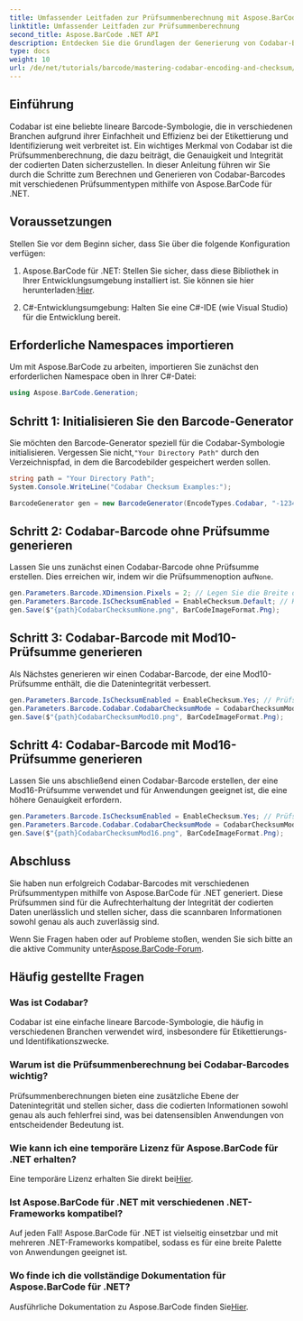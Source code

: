 ```yaml
---
title: Umfassender Leitfaden zur Prüfsummenberechnung mit Aspose.BarCode
linktitle: Umfassender Leitfaden zur Prüfsummenberechnung
second_title: Aspose.BarCode .NET API
description: Entdecken Sie die Grundlagen der Generierung von Codabar-Barcodes mit Aspose.BarCode für .NET. Diese Schritt-für-Schritt-Anleitung beschreibt, wie Sie Barcodes mit und ohne Prüfsummen erstellen und so die Datenintegrität und -genauigkeit verbessern.
type: docs
weight: 10
url: /de/net/tutorials/barcode/mastering-codabar-encoding-and-checksum/guide-to-checksum-calculation/
---
```

## Einführung

Codabar ist eine beliebte lineare Barcode-Symbologie, die in verschiedenen Branchen aufgrund ihrer Einfachheit und Effizienz bei der Etikettierung und Identifizierung weit verbreitet ist. Ein wichtiges Merkmal von Codabar ist die Prüfsummenberechnung, die dazu beiträgt, die Genauigkeit und Integrität der codierten Daten sicherzustellen. In dieser Anleitung führen wir Sie durch die Schritte zum Berechnen und Generieren von Codabar-Barcodes mit verschiedenen Prüfsummentypen mithilfe von Aspose.BarCode für .NET.

## Voraussetzungen

Stellen Sie vor dem Beginn sicher, dass Sie über die folgende Konfiguration verfügen:

1.  Aspose.BarCode für .NET: Stellen Sie sicher, dass diese Bibliothek in Ihrer Entwicklungsumgebung installiert ist. Sie können sie hier herunterladen:[Hier](https://releases.aspose.com/barcode/net/).
   
2. C#-Entwicklungsumgebung: Halten Sie eine C#-IDE (wie Visual Studio) für die Entwicklung bereit.


## Erforderliche Namespaces importieren

Um mit Aspose.BarCode zu arbeiten, importieren Sie zunächst den erforderlichen Namespace oben in Ihrer C#-Datei:

```csharp
using Aspose.BarCode.Generation;
```

## Schritt 1: Initialisieren Sie den Barcode-Generator

 Sie möchten den Barcode-Generator speziell für die Codabar-Symbologie initialisieren. Vergessen Sie nicht,`"Your Directory Path"` durch den Verzeichnispfad, in dem die Barcodebilder gespeichert werden sollen.

```csharp
string path = "Your Directory Path";
System.Console.WriteLine("Codabar Checksum Examples:");

BarcodeGenerator gen = new BarcodeGenerator(EncodeTypes.Codabar, "-12345-");
```

## Schritt 2: Codabar-Barcode ohne Prüfsumme generieren

 Lassen Sie uns zunächst einen Codabar-Barcode ohne Prüfsumme erstellen. Dies erreichen wir, indem wir die Prüfsummenoption auf`None`.

```csharp
gen.Parameters.Barcode.XDimension.Pixels = 2; // Legen Sie die Breite der Balken fest
gen.Parameters.Barcode.IsChecksumEnabled = EnableChecksum.Default; // Keine Prüfsumme
gen.Save($"{path}CodabarChecksumNone.png", BarCodeImageFormat.Png);
```

## Schritt 3: Codabar-Barcode mit Mod10-Prüfsumme generieren

Als Nächstes generieren wir einen Codabar-Barcode, der eine Mod10-Prüfsumme enthält, die die Datenintegrität verbessert.

```csharp
gen.Parameters.Barcode.IsChecksumEnabled = EnableChecksum.Yes; // Prüfsumme aktivieren
gen.Parameters.Barcode.Codabar.CodabarChecksumMode = CodabarChecksumMode.Mod10; // Mod10 einstellen
gen.Save($"{path}CodabarChecksumMod10.png", BarCodeImageFormat.Png);
```

## Schritt 4: Codabar-Barcode mit Mod16-Prüfsumme generieren

Lassen Sie uns abschließend einen Codabar-Barcode erstellen, der eine Mod16-Prüfsumme verwendet und für Anwendungen geeignet ist, die eine höhere Genauigkeit erfordern.

```csharp
gen.Parameters.Barcode.IsChecksumEnabled = EnableChecksum.Yes; // Prüfsumme aktivieren
gen.Parameters.Barcode.Codabar.CodabarChecksumMode = CodabarChecksumMode.Mod16; // Satz Mod16
gen.Save($"{path}CodabarChecksumMod16.png", BarCodeImageFormat.Png);
```

## Abschluss

Sie haben nun erfolgreich Codabar-Barcodes mit verschiedenen Prüfsummentypen mithilfe von Aspose.BarCode für .NET generiert. Diese Prüfsummen sind für die Aufrechterhaltung der Integrität der codierten Daten unerlässlich und stellen sicher, dass die scannbaren Informationen sowohl genau als auch zuverlässig sind.

Wenn Sie Fragen haben oder auf Probleme stoßen, wenden Sie sich bitte an die aktive Community unter[Aspose.BarCode-Forum](https://forum.aspose.com/c/barcode/13).

## Häufig gestellte Fragen

### Was ist Codabar?

Codabar ist eine einfache lineare Barcode-Symbologie, die häufig in verschiedenen Branchen verwendet wird, insbesondere für Etikettierungs- und Identifikationszwecke.

### Warum ist die Prüfsummenberechnung bei Codabar-Barcodes wichtig?

Prüfsummenberechnungen bieten eine zusätzliche Ebene der Datenintegrität und stellen sicher, dass die codierten Informationen sowohl genau als auch fehlerfrei sind, was bei datensensiblen Anwendungen von entscheidender Bedeutung ist.

### Wie kann ich eine temporäre Lizenz für Aspose.BarCode für .NET erhalten?

 Eine temporäre Lizenz erhalten Sie direkt bei[Hier](https://purchase.conholdate.com/temporary-license/).

### Ist Aspose.BarCode für .NET mit verschiedenen .NET-Frameworks kompatibel?

Auf jeden Fall! Aspose.BarCode für .NET ist vielseitig einsetzbar und mit mehreren .NET-Frameworks kompatibel, sodass es für eine breite Palette von Anwendungen geeignet ist.

### Wo finde ich die vollständige Dokumentation für Aspose.BarCode für .NET?

Ausführliche Dokumentation zu Aspose.BarCode finden Sie[Hier](https://reference.aspose.com/barcode/net/).